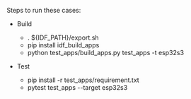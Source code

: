 
Steps to run these cases:

- Build
  - . ${IDF_PATH}/export.sh
  - pip install idf_build_apps
  - python test_apps/build_apps.py test_apps -t esp32s3

- Test
  - pip install -r test_apps/requirement.txt
  - pytest test_apps --target esp32s3